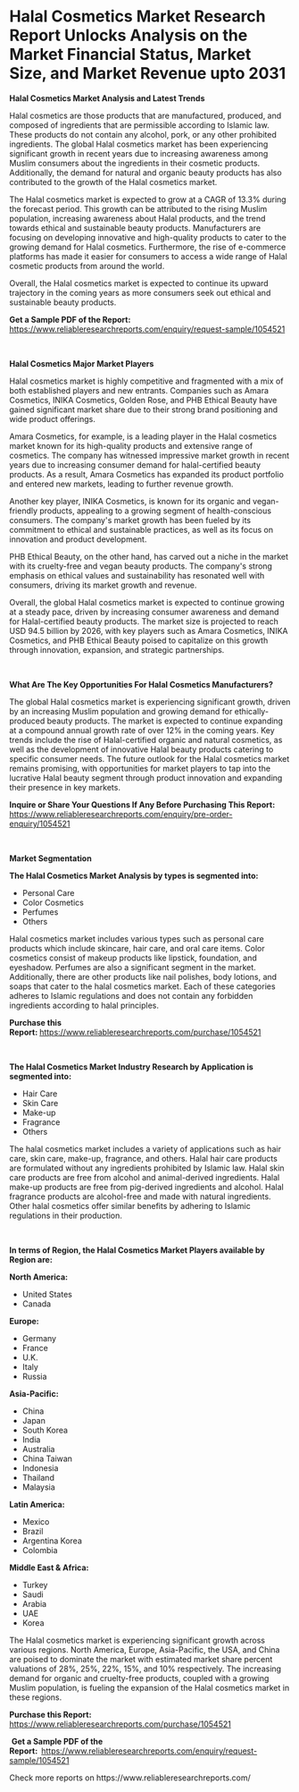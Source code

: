 <p><h1>Halal Cosmetics Market Research Report Unlocks Analysis on the Market Financial Status, Market Size, and Market Revenue upto 2031</h1></p><p><strong>Halal Cosmetics Market Analysis and Latest Trends</strong></p>
<p><p>Halal cosmetics are those products that are manufactured, produced, and composed of ingredients that are permissible according to Islamic law. These products do not contain any alcohol, pork, or any other prohibited ingredients. The global Halal cosmetics market has been experiencing significant growth in recent years due to increasing awareness among Muslim consumers about the ingredients in their cosmetic products. Additionally, the demand for natural and organic beauty products has also contributed to the growth of the Halal cosmetics market.</p><p>The Halal cosmetics market is expected to grow at a CAGR of 13.3% during the forecast period. This growth can be attributed to the rising Muslim population, increasing awareness about Halal products, and the trend towards ethical and sustainable beauty products. Manufacturers are focusing on developing innovative and high-quality products to cater to the growing demand for Halal cosmetics. Furthermore, the rise of e-commerce platforms has made it easier for consumers to access a wide range of Halal cosmetic products from around the world.</p><p>Overall, the Halal cosmetics market is expected to continue its upward trajectory in the coming years as more consumers seek out ethical and sustainable beauty products.</p></p>
<p><strong>Get a Sample PDF of the Report:&nbsp;</strong> <a href="https://www.reliableresearchreports.com/enquiry/request-sample/1054521">https://www.reliableresearchreports.com/enquiry/request-sample/1054521</a></p>
<p>&nbsp;</p>
<p><strong>Halal Cosmetics Major Market Players</strong></p>
<p><p>Halal cosmetics market is highly competitive and fragmented with a mix of both established players and new entrants. Companies such as Amara Cosmetics, INIKA Cosmetics, Golden Rose, and PHB Ethical Beauty have gained significant market share due to their strong brand positioning and wide product offerings.</p><p>Amara Cosmetics, for example, is a leading player in the Halal cosmetics market known for its high-quality products and extensive range of cosmetics. The company has witnessed impressive market growth in recent years due to increasing consumer demand for halal-certified beauty products. As a result, Amara Cosmetics has expanded its product portfolio and entered new markets, leading to further revenue growth.</p><p>Another key player, INIKA Cosmetics, is known for its organic and vegan-friendly products, appealing to a growing segment of health-conscious consumers. The company's market growth has been fueled by its commitment to ethical and sustainable practices, as well as its focus on innovation and product development.</p><p>PHB Ethical Beauty, on the other hand, has carved out a niche in the market with its cruelty-free and vegan beauty products. The company's strong emphasis on ethical values and sustainability has resonated well with consumers, driving its market growth and revenue.</p><p>Overall, the global Halal cosmetics market is expected to continue growing at a steady pace, driven by increasing consumer awareness and demand for Halal-certified beauty products. The market size is projected to reach USD 94.5 billion by 2026, with key players such as Amara Cosmetics, INIKA Cosmetics, and PHB Ethical Beauty poised to capitalize on this growth through innovation, expansion, and strategic partnerships.</p></p>
<p>&nbsp;</p>
<p><strong>What Are The Key Opportunities For Halal Cosmetics Manufacturers?</strong></p>
<p><p>The global Halal cosmetics market is experiencing significant growth, driven by an increasing Muslim population and growing demand for ethically-produced beauty products. The market is expected to continue expanding at a compound annual growth rate of over 12% in the coming years. Key trends include the rise of Halal-certified organic and natural cosmetics, as well as the development of innovative Halal beauty products catering to specific consumer needs. The future outlook for the Halal cosmetics market remains promising, with opportunities for market players to tap into the lucrative Halal beauty segment through product innovation and expanding their presence in key markets.</p></p>
<p><strong>Inquire or Share Your Questions If Any Before Purchasing This Report:</strong> <a href="https://www.reliableresearchreports.com/enquiry/pre-order-enquiry/1054521">https://www.reliableresearchreports.com/enquiry/pre-order-enquiry/1054521</a></p>
<p>&nbsp;</p>
<p><strong>Market Segmentation</strong></p>
<p><strong>The Halal Cosmetics Market Analysis by types is segmented into:</strong></p>
<p><ul><li>Personal Care</li><li>Color Cosmetics</li><li>Perfumes</li><li>Others</li></ul></p>
<p><p>Halal cosmetics market includes various types such as personal care products which include skincare, hair care, and oral care items. Color cosmetics consist of makeup products like lipstick, foundation, and eyeshadow. Perfumes are also a significant segment in the market. Additionally, there are other products like nail polishes, body lotions, and soaps that cater to the halal cosmetics market. Each of these categories adheres to Islamic regulations and does not contain any forbidden ingredients according to halal principles.</p></p>
<p><strong>Purchase this Report:&nbsp;</strong><a href="https://www.reliableresearchreports.com/purchase/1054521">https://www.reliableresearchreports.com/purchase/1054521</a></p>
<p>&nbsp;</p>
<p><strong>The Halal Cosmetics Market Industry Research by Application is segmented into:</strong></p>
<p><ul><li>Hair Care</li><li>Skin Care</li><li>Make-up</li><li>Fragrance</li><li>Others</li></ul></p>
<p><p>The halal cosmetics market includes a variety of applications such as hair care, skin care, make-up, fragrance, and others. Halal hair care products are formulated without any ingredients prohibited by Islamic law. Halal skin care products are free from alcohol and animal-derived ingredients. Halal make-up products are free from pig-derived ingredients and alcohol. Halal fragrance products are alcohol-free and made with natural ingredients. Other halal cosmetics offer similar benefits by adhering to Islamic regulations in their production.</p></p>
<p>&nbsp;</p>
<p><strong>In terms of Region, the Halal Cosmetics Market Players available by Region are:</strong></p>
<p>
    <p> <strong> North America: </strong>
        <ul>
            <li>United States</li>
            <li>Canada</li>
        </ul>
        </p> 
    <p> <strong> Europe: </strong>
        <ul>
            <li>Germany</li>
            <li>France</li>
            <li>U.K.</li>
            <li>Italy</li>
            <li>Russia</li>
        </ul>
        </p> 
    <p> <strong> Asia-Pacific: </strong>
        <ul>
            <li>China</li>
            <li>Japan</li>
            <li>South Korea</li>
            <li>India</li>
            <li>Australia</li>
            <li>China Taiwan</li>
            <li>Indonesia</li>
            <li>Thailand</li>
            <li>Malaysia</li>
        </ul>
        </p> 
    <p> <strong> Latin America: </strong>
        <ul>
            <li>Mexico</li>
            <li>Brazil</li>
            <li>Argentina Korea</li>
            <li>Colombia</li>
        </ul>
        </p> 
    <p> <strong> Middle East & Africa: </strong>
        <ul>
            <li>Turkey</li>
            <li>Saudi</li>
            <li>Arabia</li>
            <li>UAE</li>
            <li>Korea</li>
        </ul>
    </p>
    </p>
<p><p>The Halal cosmetics market is experiencing significant growth across various regions. North America, Europe, Asia-Pacific, the USA, and China are poised to dominate the market with estimated market share percent valuations of 28%, 25%, 22%, 15%, and 10% respectively. The increasing demand for organic and cruelty-free products, coupled with a growing Muslim population, is fueling the expansion of the Halal cosmetics market in these regions.</p></p>
<p><strong>Purchase this Report: </strong><a href="https://www.reliableresearchreports.com/purchase/1054521">https://www.reliableresearchreports.com/purchase/1054521</a></p>
<p>&nbsp;<strong>Get a Sample PDF of the Report:&nbsp;&nbsp;</strong><a href="https://www.reliableresearchreports.com/enquiry/request-sample/1054521">https://www.reliableresearchreports.com/enquiry/request-sample/1054521</a></p>
<p><strong></strong></p>
<p>Check more reports on https://www.reliableresearchreports.com/</p>